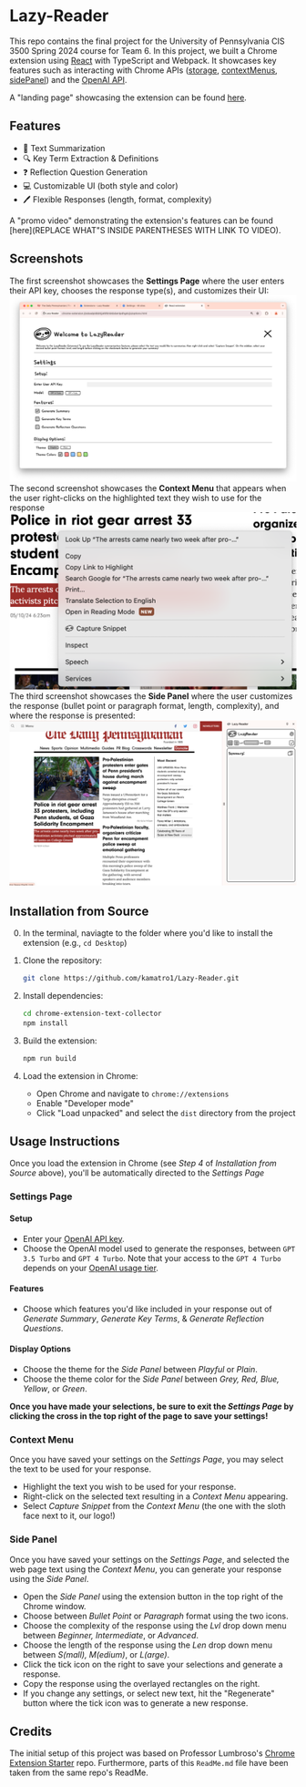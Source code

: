# Lazy-Reader
This repo contains the final project for the University of Pennsylvania CIS 3500 Spring 2024 course for Team 6. In this project, we built a Chrome extension using [React](https://react.dev/) with TypeScript and Webpack. It showcases key features such as interacting with Chrome APIs ([storage](https://developer.chrome.com/docs/extensions/reference/api/storage), [contextMenus](https://developer.chrome.com/docs/extensions/reference/api/contextMenus), [sidePanel](https://developer.chrome.com/docs/extensions/reference/api/sidePanel)) and the [OpenAI API](https://platform.openai.com/docs/introduction).

A "landing page" showcasing the extension can be found [here](https://anniewangre.github.io/LazyReader-Landing-Page/).

## Features

- 📝 Text Summarization
- 🔍 Key Term Extraction & Definitions
- ❓ Reflection Question Generation
- 💻 Customizable UI (both style and color)
- 🖊️ Flexible Responses (length, format, complexity)

A "promo video" demonstrating the extension's features can be found [here](REPLACE WHAT"S INSIDE PARENTHESES WITH LINK TO VIDEO).

## Screenshots

The first screenshot showcases the **Settings Page** where the user enters their API key, chooses the response type(s), and customizes their UI:
![](./settings-screenshot.png)
The second screenshot showcases the **Context Menu** that appears when the user right-clicks on the highlighted text they wish to use for the response
![:](./contextMenu-screenshot.png)
The third screenshot showcases the **Side Panel** where the user customizes the response (bullet point or paragraph format, length, complexity), and where the response is presented:
![](./sidePanel-screenshot.png)

## Installation from Source

0. In the terminal, naviagte to the folder where you'd like to install the extension (e.g., ```cd Desktop```)
1. Clone the repository:
   ```bash
   git clone https://github.com/kamatro1/Lazy-Reader.git
   ```
2. Install dependencies:

   ```bash
   cd chrome-extension-text-collector
   npm install
   ```

3. Build the extension:

   ```bash
   npm run build
   ```

4. Load the extension in Chrome:

   - Open Chrome and navigate to `chrome://extensions`
   - Enable "Developer mode"
   - Click "Load unpacked" and select the `dist` directory from the project

## Usage Instructions

Once you load the extension in Chrome (see *Step 4* of *Installation from Source* above), you'll be automatically directed to the *Settings Page*

### Settings Page

#### Setup

- Enter your [OpenAI API key](https://platform.openai.com/docs/quickstart).
- Choose the OpenAI model used to generate the responses, between ```GPT 3.5 Turbo``` and ```GPT 4 Turbo```. Note that your access to the ```GPT 4 Turbo``` depends on your [OpenAI usage tier](https://platform.openai.com/docs/guides/rate-limits/usage-tiers). 

#### Features

- Choose which features you'd like included in your response out of *Generate Summary*, *Generate Key Terms*, & *Generate Reflection Questions*.

#### Display Options

- Choose the theme for the *Side Panel* between *Playful* or *Plain*.
- Choose the theme color for the *Side Panel* between *Grey, Red, Blue, Yellow*, or *Green*.

**Once you have made your selections, be sure to exit the *Settings Page* by clicking the cross in the top right of the page to save your settings!**

### Context Menu

Once you have saved your settings on the *Settings Page*, you may select the text to be used for your response.

- Highlight the text you wish to be used for your response.
- Right-click on the selected text resulting in a *Context Menu* appearing.
- Select *Capture Snippet* from the *Context Menu* (the one with the sloth face next to it, our logo!)

### Side Panel

Once you have saved your settings on the *Settings Page*, and selected the web page text using the *Context Menu*, you can generate your response using the *Side Panel*.

- Open the *Side Panel* using the extension button in the top right of the Chrome window.
- Choose between *Bullet Point* or *Paragraph* format using the two icons.
- Choose the complexity of the response using the *Lvl* drop down menu between *Beginner, Intermediate*, or *Advanced*.
- Choose the length of the response using the *Len* drop down menu between *S(mall), M(edium)*, or *L(arge)*.
- Click the tick icon on the right to save your selections and generate a response.
- Copy the response using the overlayed rectangles on the right.
- If you change any settings, or select new text, hit the "Regenerate" button where the tick icon was to generate a new response.

## Credits

The initial setup of this project was based on Professor Lumbroso's [Chrome Extension Starter](https://github.com/CIS-3500/chrome-extension-react-typescript-starter/blob/main/README.md) repo. Furthermore, parts of this ```ReadMe.md``` file have been taken from the same repo's ReadMe. 
